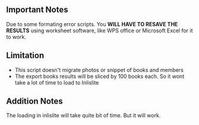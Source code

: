 ## Important Notes
Due to some formating error scripts. You **WILL HAVE TO RESAVE THE RESULTS** using worksheet software, like WPS office or Microsoft Excel for it to work.

## Limitation
- This script doesn't migrate photos or snippet of books and members
- The export books results will be sliced by 100 books each. So it wont take a lot of time to load to Inlislite

## Addition Notes
The loading in inlislite will take quite bit of time. But it will work.


